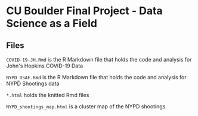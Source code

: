 # CU Boulder Final Project - Data Science as a Field

## Files

``COVID-19-JH.Rmd`` is the R Markdown file that holds the code and analysis for John's Hopkins COVID-19 Data

``NYPD_DSAF.Rmd`` is the R Markdown file that holds the code and analysis for NYPD Shootings data

``*.html`` holds the knitted Rmd files 

``NYPD_shootings_map.html`` is a cluster map of the NYPD shootings
